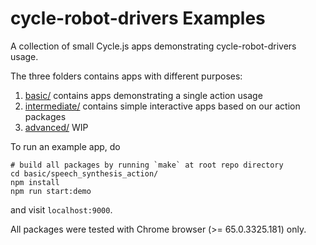 # cycle-robot-drivers Examples

A collection of small Cycle.js apps demonstrating cycle-robot-drivers usage.

The three folders contains apps with different purposes:

1. [basic/](./basic) contains apps demonstrating a single action usage
2. [intermediate/](./intermediate) contains simple interactive apps based on our action packages
3. [advanced/](./advanced) WIP

To run an example app, do

```
# build all packages by running `make` at root repo directory
cd basic/speech_synthesis_action/
npm install
npm run start:demo
```

and visit `localhost:9000`.

All packages were tested with Chrome browser (>= 65.0.3325.181) only.
